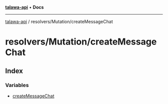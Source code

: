 [**talawa-api**](../../../README.md) • **Docs**

***

[talawa-api](../../../modules.md) / resolvers/Mutation/createMessageChat

# resolvers/Mutation/createMessageChat

## Index

### Variables

- [createMessageChat](variables/createMessageChat.md)
